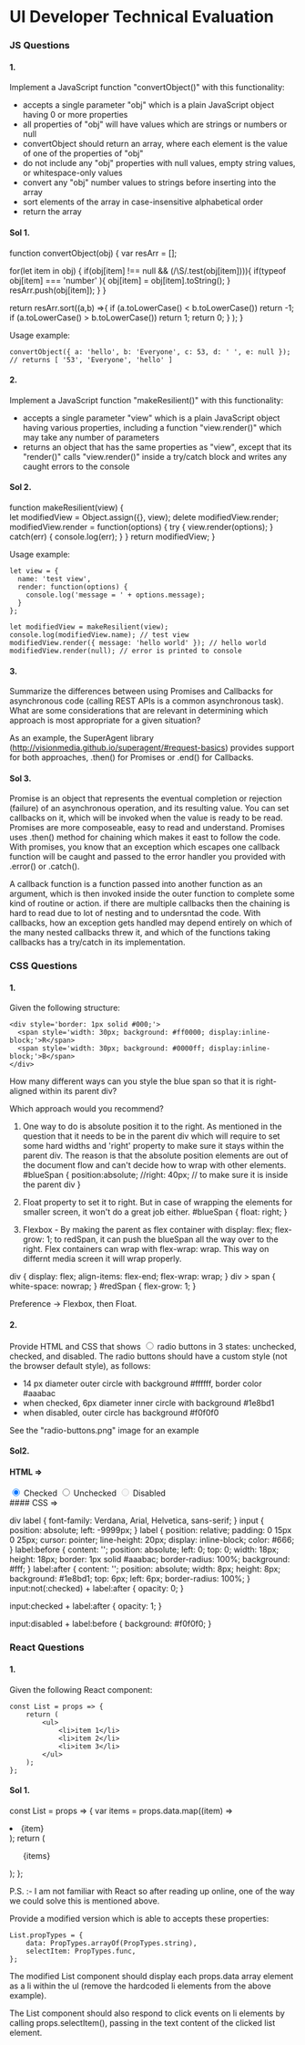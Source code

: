 # UI Developer Technical Evaluation

### JS Questions

#### 1.
Implement a JavaScript function "convertObject()" with this functionality:
- accepts a single parameter "obj" which is a plain JavaScript object having 0 or more properties
- all properties of "obj" will have values which are strings or numbers or null
- convertObject should return an array, where each element is the value of one of the properties of "obj"
- do not include any "obj" properties with null values, empty string values, or whitespace-only values
- convert any "obj" number values to strings before inserting into the array
- sort elements of the array in case-insensitive alphabetical order
- return the array

#### Sol 1.

function convertObject(obj) {
  var resArr = [];

  for(let item in obj) {
    if(obj[item] !== null && (/\S/.test(obj[item]))){
      if(typeof obj[item] === 'number' ){
          obj[item] = obj[item].toString();
        }
      resArr.push(obj[item]);
    }
  }

  return resArr.sort((a,b) =>{
      if (a.toLowerCase() < b.toLowerCase()) return -1;
      if (a.toLowerCase() > b.toLowerCase()) return 1;
      return 0;
    }
  );
}

Usage example:
```
convertObject({ a: 'hello', b: 'Everyone', c: 53, d: ' ', e: null });
// returns [ '53', 'Everyone', 'hello' ]
```

#### 2.
Implement a JavaScript function "makeResilient()" with this functionality:
- accepts a single parameter "view" which is a plain JavaScript object having various properties, including a function "view.render()" which may take any number of parameters
- returns an object that has the same properties as "view", except that its "render()" calls "view.render()" inside a try/catch block and writes any caught errors to the console

#### Sol 2.
function makeResilient(view) {  
  let modifiedView = Object.assign({}, view);
  delete modifiedView.render;
  modifiedView.render = function(options) {
    try {
      view.render(options);
    }
    catch(err) {
      console.log(err);
    }
  }
  return modifiedView;
}

Usage example:
```
let view = {
  name: 'test view',
  render: function(options) {
    console.log('message = ' + options.message);
  }
};

let modifiedView = makeResilient(view);
console.log(modifiedView.name); // test view
modifiedView.render({ message: 'hello world' }); // hello world
modifiedView.render(null); // error is printed to console
```

#### 3.
Summarize the differences between using Promises and Callbacks for asynchronous code (calling REST APIs is a common asynchronous task). What are some considerations that are relevant in determining which approach is most appropriate for a given situation?

As an example, the SuperAgent library (http://visionmedia.github.io/superagent/#request-basics) provides support for both approaches, .then() for Promises or .end() for Callbacks.

#### Sol 3.
Promise is an object that represents the eventual completion or rejection (failure) of an asynchronous operation, and its resulting value.  You can set callbacks on it, which will be invoked when the value is ready to be read. Promises are  more composeable, easy to read and understand. Promises uses .then() method for chaining which makes it east to follow the code. With promises, you know that an exception which escapes one callback function will be caught and passed to the error handler you provided with .error() or .catch().

A callback function is a function passed into another function as an argument, which is then invoked inside the outer function to complete some kind of routine or action. if there are multiple callbacks then the chaining is hard to read due to lot of nesting and to undersntad the code. With callbacks, how an exception gets handled may depend entirely on which of the many nested callbacks threw it, and which of the functions taking callbacks has a try/catch in its implementation. 
### CSS Questions

#### 1.
Given the following structure:
```
<div style='border: 1px solid #000;'>
  <span style='width: 30px; background: #ff0000; display:inline-block;'>R</span>
  <span style='width: 30px; background: #0000ff; display:inline-block;'>B</span>
</div>
```
How many different ways can you style the blue span so that it is right-aligned within its parent div?

Which approach would you recommend?
1. One way to do is absolute position it to the right. As mentioned in the question that it needs to be in the parent div which will require to set some hard widths and 'right' property to make sure it stays within the parent div. The reason is that the absolute position elements are out of the document flow and can't decide how to wrap with other elements.
#blueSpan {
  position:absolute;
  //right: 40px; // to make sure it is inside the parent div
} 
2. Float property to set it to right. But in case of wrapping the elements for smaller screen, it won't do a great job either.
 #blueSpan {
  float: right;
} 

3. Flexbox -  By making the parent as flex container with display: flex;  flex-grow: 1; to redSpan, it can push the blueSpan all the way over to the right. Flex containers can wrap with flex-wrap: wrap. This way on differnt media screen it will wrap properly.

 div {
  display: flex;
  align-items: flex-end;
  flex-wrap: wrap;
  }
  div > span {
    white-space: nowrap;
  }
  #redSpan {
    flex-grow: 1;
  } 
 
 Preference -> Flexbox, then Float.

#### 2.
Provide HTML and CSS that shows <input type='radio'/> radio buttons in 3 states: unchecked, checked, and disabled. The radio buttons should have a custom style (not the browser default style), as follows:
- 14 px diameter outer circle with background #ffffff, border color #aaabac
- when checked, 6px diameter inner circle with background #1e8bd1
- when disabled, outer circle has background #f0f0f0

See the "radio-buttons.png" image for an example
#### Sol2.
#### HTML =>

 <div>
  <input type="radio" id="checked" name="radio-group" checked>
  <label for="checked">Checked</label>
  <input type="radio" id="unchecked" name="radio-group">
  <label for="unchecked">Unchecked</label>
  <input type="radio" id="disabled-input" name="radio-group" disabled>
  <label for="disabled-input">Disabled</label>
</div>
#### CSS =>

div label {
   font-family: Verdana, Arial, Helvetica, sans-serif;
}
input {
  position: absolute;
  left: -9999px; 
}
label {
  position: relative;
  padding: 0 15px 0 25px;
  cursor: pointer;
  line-height: 20px;
  display: inline-block;
  color: #666;
}
label:before {
  content: '';
  position: absolute;
  left: 0;
  top: 0;
  width: 18px;
  height: 18px;
  border: 1px solid #aaabac;
  border-radius: 100%;
  background: #fff;
}
label:after {
  content: '';
  position: absolute;
  width: 8px;
  height: 8px;
  background: #1e8bd1;
  top: 6px;
  left: 6px;
  border-radius: 100%;
}
input:not(:checked) + label:after {
  opacity: 0;
}

input:checked + label:after {
  opacity: 1;
}

input:disabled + label:before {
  background: #f0f0f0;
}

### React Questions

#### 1.
Given the following React component:
```
const List = props => {
    return (
        <ul>
            <li>item 1</li>
            <li>item 2</li>
            <li>item 3</li>
        </ul>
    );
};
```
#### Sol 1.
const List = props => {
  var items = props.data.map((item) =>
    <li onClick={props.selectItem}>{item}</li>
 );
  return (<ul>{items}</ul>);
};

P.S. :- I am not familiar with React so after reading up online, one of the way we could solve this is mentioned above.

Provide a modified version which is able to accepts these properties:
```
List.propTypes = {
    data: PropTypes.arrayOf(PropTypes.string),
    selectItem: PropTypes.func,
};
```

The modified List component should display each props.data array element as a li within the ul (remove the hardcoded li elements from the above example).

The List component should also respond to click events on li elements by calling props.selectItem(), passing in the text content of the clicked list element.
